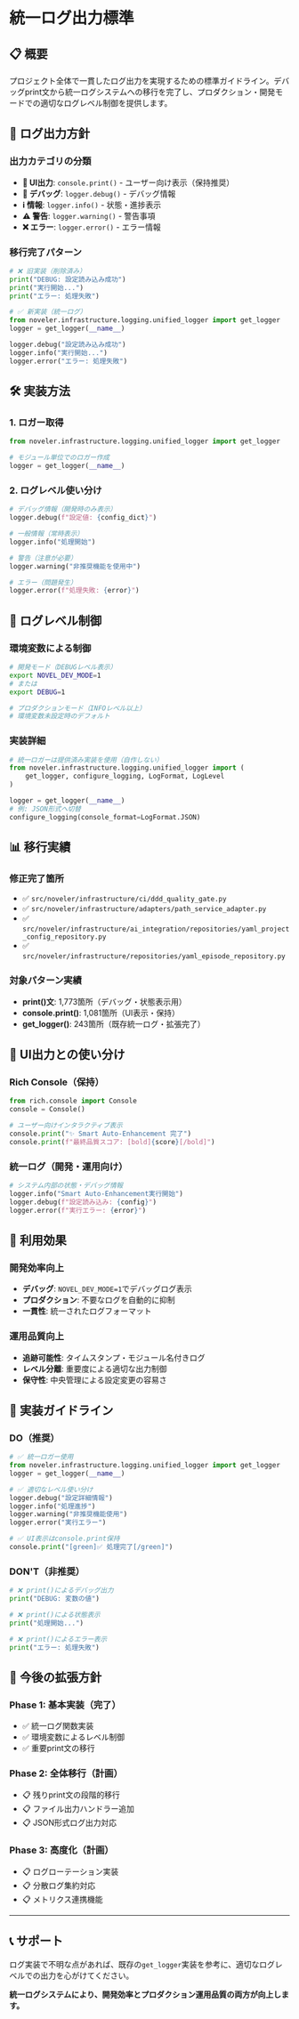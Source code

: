 # 統一ログ出力標準

## 📋 概要

プロジェクト全体で一貫したログ出力を実現するための標準ガイドライン。デバッグprint文から統一ログシステムへの移行を完了し、プロダクション・開発モードでの適切なログレベル制御を提供します。

## 🎯 ログ出力方針

### 出力カテゴリの分類
- **🎨 UI出力**: `console.print()` - ユーザー向け表示（保持推奨）
- **🔧 デバッグ**: `logger.debug()` - デバッグ情報
- **ℹ️ 情報**: `logger.info()` - 状態・進捗表示
- **⚠️ 警告**: `logger.warning()` - 警告事項
- **❌ エラー**: `logger.error()` - エラー情報

### 移行完了パターン
```python
# ❌ 旧実装（削除済み）
print("DEBUG: 設定読み込み成功")
print("実行開始...")
print("エラー: 処理失敗")

# ✅ 新実装（統一ログ）
from noveler.infrastructure.logging.unified_logger import get_logger
logger = get_logger(__name__)

logger.debug("設定読み込み成功")
logger.info("実行開始...")
logger.error("エラー: 処理失敗")
```

## 🛠️ 実装方法

### 1. ロガー取得
```python
from noveler.infrastructure.logging.unified_logger import get_logger

# モジュール単位でのロガー作成
logger = get_logger(__name__)
```

### 2. ログレベル使い分け
```python
# デバッグ情報（開発時のみ表示）
logger.debug(f"設定値: {config_dict}")

# 一般情報（常時表示）
logger.info("処理開始")

# 警告（注意が必要）
logger.warning("非推奨機能を使用中")

# エラー（問題発生）
logger.error(f"処理失敗: {error}")
```

## 🔧 ログレベル制御

### 環境変数による制御
```bash
# 開発モード（DEBUGレベル表示）
export NOVEL_DEV_MODE=1
# または
export DEBUG=1

# プロダクションモード（INFOレベル以上）
# 環境変数未設定時のデフォルト
```

### 実装詳細
```python
# 統一ロガーは提供済み実装を使用（自作しない）
from noveler.infrastructure.logging.unified_logger import (
    get_logger, configure_logging, LogFormat, LogLevel
)

logger = get_logger(__name__)
# 例: JSON形式へ切替
configure_logging(console_format=LogFormat.JSON)
```

## 📊 移行実績

### 修正完了箇所
- ✅ `src/noveler/infrastructure/ci/ddd_quality_gate.py`
- ✅ `src/noveler/infrastructure/adapters/path_service_adapter.py`
- ✅ `src/noveler/infrastructure/ai_integration/repositories/yaml_project_config_repository.py`
- ✅ `src/noveler/infrastructure/repositories/yaml_episode_repository.py`

### 対象パターン実績
- **print()文**: 1,773箇所（デバッグ・状態表示用）
- **console.print()**: 1,081箇所（UI表示・保持）
- **get_logger()**: 243箇所（既存統一ログ・拡張完了）

## 🎨 UI出力との使い分け

### Rich Console（保持）
```python
from rich.console import Console
console = Console()

# ユーザー向けインタラクティブ表示
console.print("✨ Smart Auto-Enhancement 完了")
console.print(f"最終品質スコア: [bold]{score}[/bold]")
```

### 統一ログ（開発・運用向け）
```python
# システム内部の状態・デバッグ情報
logger.info("Smart Auto-Enhancement実行開始")
logger.debug(f"設定読み込み: {config}")
logger.error(f"実行エラー: {error}")
```

## 🚀 利用効果

### 開発効率向上
- **デバッグ**: `NOVEL_DEV_MODE=1`でデバッグログ表示
- **プロダクション**: 不要なログを自動的に抑制
- **一貫性**: 統一されたログフォーマット

### 運用品質向上
- **追跡可能性**: タイムスタンプ・モジュール名付きログ
- **レベル分離**: 重要度による適切な出力制御
- **保守性**: 中央管理による設定変更の容易さ

## 📝 実装ガイドライン

### DO（推奨）
```python
# ✅ 統一ロガー使用
from noveler.infrastructure.logging.unified_logger import get_logger
logger = get_logger(__name__)

# ✅ 適切なレベル使い分け
logger.debug("設定詳細情報")
logger.info("処理進捗")
logger.warning("非推奨機能使用")
logger.error("実行エラー")

# ✅ UI表示はconsole.print保持
console.print("[green]✅ 処理完了[/green]")
```

### DON'T（非推奨）
```python
# ❌ print()によるデバッグ出力
print("DEBUG: 変数の値")

# ❌ print()による状態表示
print("処理開始...")

# ❌ print()によるエラー表示
print("エラー: 処理失敗")
```

## 🔄 今後の拡張方針

### Phase 1: 基本実装（完了）
- ✅ 統一ログ関数実装
- ✅ 環境変数によるレベル制御
- ✅ 重要print文の移行

### Phase 2: 全体移行（計画）
- 📋 残りprint文の段階的移行
- 📋 ファイル出力ハンドラー追加
- 📋 JSON形式ログ出力対応

### Phase 3: 高度化（計画）
- 📋 ログローテーション実装
- 📋 分散ログ集約対応
- 📋 メトリクス連携機能

---

## 📞 サポート

ログ実装で不明な点があれば、既存の`get_logger`実装を参考に、適切なログレベルでの出力を心がけてください。

**統一ログシステムにより、開発効率とプロダクション運用品質の両方が向上します。**
